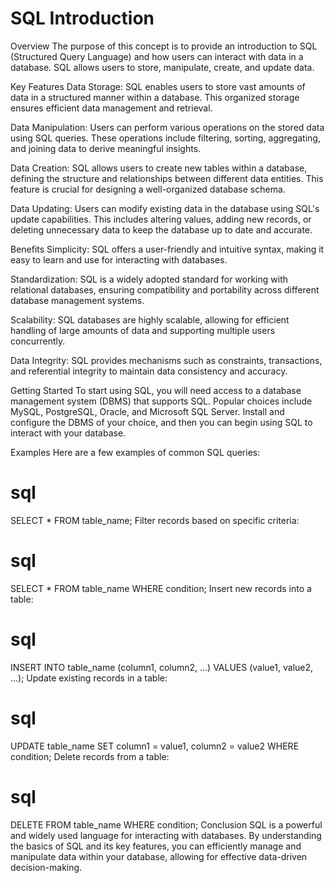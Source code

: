 SQL Introduction
================

Overview
The purpose of this concept is to provide an introduction to SQL (Structured Query Language) and how users can interact with data in a database. SQL allows users to store, manipulate, create, and update data.

Key Features
Data Storage: SQL enables users to store vast amounts of data in a structured manner within a database. This organized storage ensures efficient data management and retrieval.

Data Manipulation: Users can perform various operations on the stored data using SQL queries. These operations include filtering, sorting, aggregating, and joining data to derive meaningful insights.

Data Creation: SQL allows users to create new tables within a database, defining the structure and relationships between different data entities. This feature is crucial for designing a well-organized database schema.

Data Updating: Users can modify existing data in the database using SQL's update capabilities. This includes altering values, adding new records, or deleting unnecessary data to keep the database up to date and accurate.

Benefits
Simplicity: SQL offers a user-friendly and intuitive syntax, making it easy to learn and use for interacting with databases.

Standardization: SQL is a widely adopted standard for working with relational databases, ensuring compatibility and portability across different database management systems.

Scalability: SQL databases are highly scalable, allowing for efficient handling of large amounts of data and supporting multiple users concurrently.

Data Integrity: SQL provides mechanisms such as constraints, transactions, and referential integrity to maintain data consistency and accuracy.

Getting Started
To start using SQL, you will need access to a database management system (DBMS) that supports SQL. Popular choices include MySQL, PostgreSQL, Oracle, and Microsoft SQL Server. Install and configure the DBMS of your choice, and then you can begin using SQL to interact with your database.

Examples
Here are a few examples of common SQL queries:



sql
====

SELECT * FROM table_name;
Filter records based on specific criteria:

sql
====

SELECT * FROM table_name WHERE condition;
Insert new records into a table:

sql
====

INSERT INTO table_name (column1, column2, ...) VALUES (value1, value2, ...);
Update existing records in a table:

sql
====

UPDATE table_name SET column1 = value1, column2 = value2 WHERE condition;
Delete records from a table:

sql
====

DELETE FROM table_name WHERE condition;
Conclusion
SQL is a powerful and widely used language for interacting with databases. By understanding the basics of SQL and its key features, you can efficiently manage and manipulate data within your database, allowing for effective data-driven decision-making.

